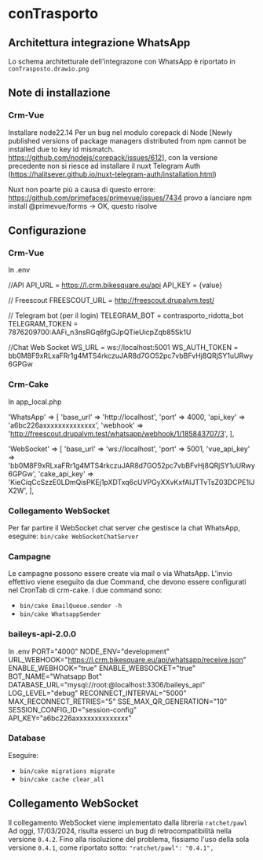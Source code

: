 # conTrasporto

## Architettura integrazione WhatsApp

Lo schema architetturale dell'integrazone con WhatsApp è riportato in `conTrasposto.drawio.png`

## Note di installazione

### Crm-Vue

Installare node22.14
Per un bug nel modulo corepack di Node [Newly published versions of package managers distributed from npm cannot be installed due to key id mismatch. https://github.com/nodejs/corepack/issues/612], con la versione precedente non si riesce ad installare il nuxt Telegram Auth (https://halitsever.github.io/nuxt-telegram-auth/installation.html)

Nuxt non poarte più a causa di questo errore:
https://github.com/primefaces/primevue/issues/7434
provo a lanciare npm install @primevue/forms -> OK, questo risolve

## Configurazione

### Crm-Vue

In .env

//API
API_URL = https://l.crm.bikesquare.eu/api
API_KEY = {value}

// Freescout
FREESCOUT_URL = http://freescout.drupalvm.test/

// Telegram bot (per il login)
TELEGRAM_BOT = contrasporto_ridotta_bot
TELEGRAM_TOKEN = 7876209700:AAFi_n3nsRGq6fgGJpQTieUicpZqb85Sk1U

//Chat Web Socket
WS_URL = ws://localhost:5001
WS_AUTH_TOKEN = bb0M8F9xRLxaFRr1g4MTS4rkczuJAR8d7GO52pc7vbBFvHj8QRjSY1uURwy6GPGw

### Crm-Cake

In app_local.php

'WhatsApp' => [
    'base_url' => 'http://localhost',
    'port' => 4000,
    'api_key' => 'a6bc226axxxxxxxxxxxxxx',
    'webhook' => 'http://freescout.drupalvm.test/whatsapp/webhook/1/185843707/3',
],

'WebSocket' => [
    'base_url' => 'ws://localhost',
    'port' => 5001,
    'vue_api_key' => 'bb0M8F9xRLxaFRr1g4MTS4rkczuJAR8d7GO52pc7vbBFvHj8QRjSY1uURwy6GPGw',
    'cake_api_key' => 'KieCiqCcSzzE0LDmQisPKEj1pXDTxq6cUVPGyXXvKxfAlJTTvTsZ03DCPE1IJX2W',
],

### Collegamento WebSocket

Per far partire il WebSocket chat server che gestisce la chat WhatsApp, eseguire:
`bin/cake WebSocketChatServer`

### Campagne
Le campagne possono essere create via mail o via WhatsApp.
L'invio effettivo viene eseguito da due Command, che devono essere configurati nel CronTab di crm-cake.
I due command sono:
- `bin/cake EmailQueue.sender -h`
- `bin/cake WhatsappSender`

### baileys-api-2.0.0

In .env
PORT="4000"
NODE_ENV="development"
URL_WEBHOOK="https://l.crm.bikesquare.eu/api/whatsapp/receive.json"
ENABLE_WEBHOOK="true"
ENABLE_WEBSOCKET="true"
BOT_NAME="Whatsapp Bot"
DATABASE_URL="mysql://root:@localhost:3306/baileys_api"
LOG_LEVEL="debug"
RECONNECT_INTERVAL="5000"
MAX_RECONNECT_RETRIES="5"
SSE_MAX_QR_GENERATION="10"
SESSION_CONFIG_ID="session-config"
API_KEY="a6bc226axxxxxxxxxxxxxx"

### Database
Eseguire:
- `bin/cake migrations migrate`
- `bin/cake cache clear_all`


## Collegamento WebSocket
Il collegamento WebSocket viene implementato dalla libreria `ratchet/pawl`
Ad oggi, 17/03/2024, risulta esserci un bug di retrocompatibilità nella versione `0.4.2`.
Fino alla risoluzione del problema, fissiamo l'uso della sola versione `0.4.1`, come riportato sotto:
`"ratchet/pawl": "0.4.1",`


